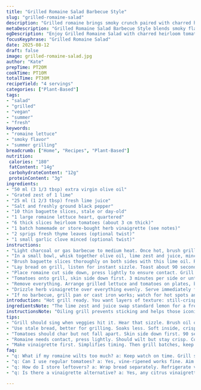 ```yaml
---
title: "Grilled Romaine Salad Barbecue Style"
slug: "grilled-romaine-salad"
description: "Grilled romaine brings smoky crunch paired with charred heirloom tomatoes and crusty bread rubbed with a punchy lime and olive oil. Balanced acidity cuts through smoky fat. Bread toasted just right: crisp outside, still chewy inside. Quick grill times preserve fresh textures and bright colors. Easy to swap tomatoes for zucchini slices or add fresh herbs to the dressing. Perfect for summer grills. Dairy-free, vegan, nut-free. Simple ingredients showcase bold outdoor flavors. Efficient prep: marinade, grill, assemble in under 25 minutes. Focus on tactile doneness and visual cues to avoid overcooking. Serve immediately for best texture contrast and brightness."
metaDescription: "Grilled Romaine Salad Barbecue Style blends smoky flavors with fresh crunch. A summer dish featuring charred tomatoes and zesty lime oil."
ogDescription: "Enjoy Grilled Romaine Salad with charred heirloom tomatoes and toasted bread, all brightened by olive oil and lime. Perfect for grilling season."
focusKeyphrase: "Grilled Romaine Salad"
date: 2025-08-12
draft: false
image: grilled-romaine-salad.jpg
author: "Kate"
prepTime: PT20M
cookTime: PT10M
totalTime: PT30M
recipeYield: "4 servings"
categories: ["Plant-Based"]
tags:
- "salad"
- "grilled"
- "vegan"
- "summer"
- "fresh"
keywords:
- "romaine lettuce"
- "smoky flavor"
- "summer grilling"
breadcrumb: ["Home", "Recipes", "Plant-Based"]
nutrition: 
 calories: "180"
 fatContent: "14g"
 carbohydrateContent: "12g"
 proteinContent: "3g"
ingredients:
- "50 ml (3 1/3 tbsp) extra virgin olive oil"
- "Grated zest of 1 lime"
- "25 ml (1 2/3 tbsp) fresh lime juice"
- "Salt and freshly ground black pepper"
- "10 thin baguette slices, stale or day-old"
- "1 large romaine lettuce heart, quartered"
- "6 thick slices heirloom tomatoes (about 3 cm thick)"
- "1 batch homemade or store-bought herb vinaigrette (see notes)"
- "2 sprigs fresh thyme leaves (optional twist)"
- "1 small garlic clove minced (optional twist)"
instructions:
- "Light charcoal or gas barbecue to medium heat. Once hot, brush grill grates with oil to avoid sticking."
- "In a small bowl, whisk together olive oil, lime zest and juice, minced garlic, and thyme leaves if using. Season with salt and pepper to balance acidity; tang should be bright but not sharp."
- "Brush baguette slices thoroughly on both sides with this lime oil. Repeat on romaine quarters and tomato slices. Season all lightly again with salt and pepper."
- "Lay bread on grill, listen for instant sizzle. Toast about 90 seconds each side. Look for golden edges and grill marks but avoid charring hard – bread should hold structure, not crumble."
- "Place romaine cut side down, press lightly to ensure contact. Grill 3 minutes until starting to wilt and char lines appear but center still crisp. Flip and grill another 2 minutes quickly. Romaine should snap when broken but flavor smoky."
- "Tomatoes onto grill, skin side down first. 3 minutes per side or until skin chars and flesh softens but not mushy. Juices begin to caramelize, smell shifts to deep tomato aroma."
- "Remove everything. Arrange grilled lettuce and tomatoes on plates, break or cut baguette slices into rustic croutons and scatter over salad."
- "Drizzle herb vinaigrette over everything evenly. Serve immediately for best contrast: warm bread and greens with cool bright dressing."
- "If no barbecue, grill pan or cast iron works; watch for hot spots and adjust time accordingly. Don’t overcrowd grill – cook bread and veggies in batches to keep heat consistent."
introduction: "Hot grill ready. You want layers of texture: still-crisp romaine with smoky charred edges. Charred tomatoes that juice but keep shape. Toasted bread with crunchy crust, softer inside. The zing of lime oil wakes up all components, cuts through fat and smoke. Simple, fresh ingredients arranged for maximum impact. Skip heavy dressings; they drown the vibe. Instead, keep it light; lemon or lime juice, olive oil base, fresh herbs if available. This salad doesn’t wait—eat near immediate to preserve the crunch and fresh notes. Perfect alongside grilled proteins or as a standalone light meal. Starter with attitude, not fuss. Enjoy grilling aroma filling the air, that gentle hiss when lettuce hits the hot grill. Keeps your hands busy for about half an hour, most time spent watching color shifts and scent development. No guesswork here; learn to read the food as it cooks."
ingredientsNote: "The lime zest and juice swap standard lemon for a fresher, slightly sweeter citrus punch. Garlic and thyme are optional but lift the dressing with herbal fragrance and slight warmth. You can use day-old baguette or any crusty bread - stale helps hold up when grilled, no sogginess. Romaine hearts or whole head quartered, size matters here. Thicker lettuce needs more time but don’t overdo or it wilts beyond crispness. Tomatoes: heirloom preferred for thickness and complexity but beefsteak or vine-ripened work fine. Adjust salt according to your tomatoes’ ripeness and sweetness. Olive oil should be good quality; flavor impacts the final dish noticeably. Feel free to sub herbs or omit garlic if you want a cleaner citrus note."
instructionsNote: "Oiling grill prevents sticking and helps those iconic grill marks. Brush everything with marinade right before grilling; too early and the bread or veggies soak liquid, losing crust. Toast the bread until just golden; watch carefully, especially bread can burn fast. Romaine needs pressure against grill for even char but resist pressing too hard or you flatten and crush leaves, rendering limp bits. Watch how lettuce changes color and texture; it doesn’t need deep blackening, just enough grill contact to soften edges and develop smoky flavor. Tomato grilling is about fragrance and softening not breakdown; if skin splits or shrinks unevenly, you’re too high heat. Arrange plated components so the warmth from bread and veggies contrasts with cooler vinaigrette. Eat right away, don’t let it sit, or lettuce loses snap and bread gets soggy. Good kitchen practice: prep vinaigrette first, then grill component batches sequentially for smooth timing."
tips:
- "Grill should sing when veggies hit it. Hear that sizzle. Brush oil on grates first. Keeps food from sticking. And makes those grill marks shine."
- "Use stale bread, better for grilling. Soaks less. Soft inside, crisp outside. Cut baguette thick; too thin burns. Stay nearby. Watch color change."
- "Tomatoes should char but not fall apart. Skin side down first. 90 seconds max. Smell sweet when done. Adjust time for different heat sources."
- "Romaine needs contact, press lightly. Should wilt but stay crisp. Color shifts fast; too long makes it limp. Keep eyes alert for changes."
- "Make vinaigrette first. Simplifies timing. Then grill batches, keep warm. Avoid overcrowding grill, heat needs to circulate for even cooking."
faq:
- "q: What if my romaine wilts too much? a: Keep watch on time. Grill short, just until edges soften. No heavy pressing, or it collapses."
- "q: Can I use regular tomatoes? a: Yes, vine-ripened works fine. Aim for thick slices. Thin cuts mush easily. Adjust salt based on ripeness."
- "q: How do I store leftovers? a: Wrap bread separately. Refrigerate veggies. Use within a day. Bread can get soggy. Reheat carefully."
- "q: Is there a vinaigrette alternative? a: Yes, any citrus vinaigrette works. Lemon is an option. Fresh herbs boost flavors more. Use what you have."

---
```

